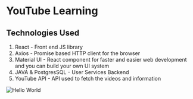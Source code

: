 # YouTube Learning

## Technologies Used

1. React - Front end JS library
2. Axios - Promise based HTTP client for the browser
3. Material UI - React component for faster and easier web development and you can build your own UI system 
4. JAVA & PostgresSQL - User Services Backend
5. YouTube API - API used to fetch the videos and information


![Hello World](https://user-images.githubusercontent.com/28772023/68913572-b4682880-0729-11ea-861c-793a7a2317c4.jpg)
